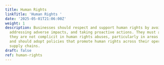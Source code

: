 ```yaml
---
title: Human Rights
linkTitle: 'Human Rights '
date: '2025-05-01T21:06:00Z'
weight: 1
description: Businesses should respect and support human rights by avoiding harm,
  addressing adverse impacts, and taking proactive actions. They must also ensure
  they are not complicit in human rights abuses, particularly in areas with weak governance,
  and should adopt policies that promote human rights across their operations and
  supply chains.
draft: false
ref: human-rights
---
```


